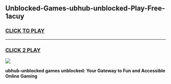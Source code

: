 
## Unblocked-Games-ubhub-unblocked-Play-Free-1acuy
<h3>
<a href="https://premium76.site?title=ubhub-unblocked&ref=21A">CLICK TO PLAY</a></h3>
<hr>

<h3>
<a href="https://premium76.site?title=ubhub-unblocked&ref=21A">CLICK 2 PLAY</a>
  
</h3>

<a href="https://premium76.site?title=ubhub-unblocked&ref=21A"><img src="https://clearcache.store/games.png"></a>


**ubhub-unblocked games unblocked: Your Gateway to Fun and Accessible Online Gaming**
